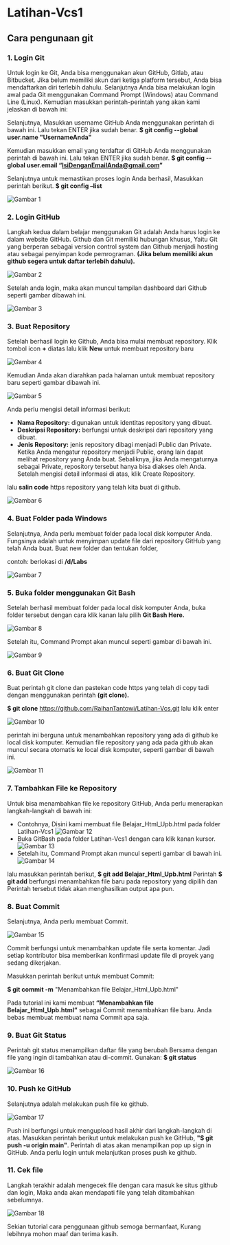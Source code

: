 # Latihan-Vcs1
## Cara pengunaan git

### 1. Login Git
Untuk login ke Git, Anda bisa menggunakan akun GitHub, Gitlab, atau Bitbucket. Jika belum memiliki akun dari ketiga platform tersebut, Anda bisa mendaftarkan diri terlebih dahulu. Selanjutnya Anda bisa melakukan login awal pada Git  menggunakan Command Prompt  (Windows) atau Command Line (Linux). Kemudian masukkan perintah-perintah yang akan kami jelaskan di bawah ini:

Selanjutnya, Masukkan username GitHub Anda menggunakan perintah di bawah ini. Lalu tekan ENTER jika sudah benar.
**$ git config --global user.name "UsernameAnda"**

Kemudian masukkan email yang terdaftar di GitHub Anda menggunakan perintah di bawah  ini. Lalu tekan ENTER jika sudah benar.
**$ git config --global user.email “IsiDenganEmailAnda@gmail.com”**

Selanjutnya untuk memastikan proses login Anda berhasil, Masukkan perintah berikut.
**$ git config –list**

![Gambar 1](screenshoot/ss1.png)

 ### 2. Login GitHub
Langkah kedua dalam belajar menggunakan Git adalah Anda harus login ke dalam website GitHub. Github dan Git memiliki hubungan khusus, Yaitu Git yang berperan sebagai version control system dan Github menjadi hosting atau sebagai penyimpan kode pemrograman. **(Jika belum memiliki akun github segera untuk daftar terlebih  dahulu).**

![Gambar 2](screenshoot/ss3.png) 

Setelah anda login, maka akan muncul tampilan dashboard dari Github seperti gambar dibawah ini. 

![Gambar 3](screenshoot/ss2.png)

### 3. Buat Repository
Setelah berhasil login ke Github, Anda bisa mulai membuat repository. Klik tombol icon **+** diatas  lalu klik **New** untuk membuat repository baru 

![Gambar 4](screenshoot/ss4.png)

Kemudian Anda akan diarahkan pada halaman untuk membuat repository baru seperti gambar dibawah ini.

![Gambar 5](screenshoot/ss5.png)

Anda perlu mengisi detail informasi berikut:
* **Nama Repository:** digunakan untuk identitas repository yang dibuat.
* **Deskripsi Repository:** berfungsi untuk deskripsi dari repository yang dibuat.
* **Jenis Repository:** jenis repository dibagi menjadi Public dan Private. Ketika Anda mengatur repository menjadi Public, orang lain dapat melihat repository yang Anda buat. Sebaliknya, jika Anda mengaturnya sebagai Private, repository tersebut hanya bisa diakses oleh Anda. Setelah mengisi detail informasi di atas, klik Create Repository.

lalu **salin code** https repository yang telah kita buat di github.

![Gambar 6](screenshoot/ss6.png)
 
### 4. Buat Folder pada Windows
Selanjutnya, Anda perlu membuat folder pada local disk komputer Anda. Fungsinya adalah untuk menyimpan update file dari repository GitHub yang telah Anda buat.
Buat new folder dan tentukan folder, 

contoh: berlokasi di **/d/Labs**

![Gambar 7](screenshoot/ss7.png)

### 5. Buka folder menggunakan Git Bash
Setelah berhasil membuat folder pada local disk komputer Anda, buka folder tersebut dengan cara klik kanan lalu pilih **Git Bash Here.**

![Gambar 8](screenshoot/ss8.png)

Setelah itu, Command Prompt akan muncul seperti gambar di bawah ini. 

![Gambar 9](screenshoot/ss9.png)

### 6. Buat Git Clone
Buat perintah git clone dan pastekan code https yang telah di copy tadi dengan menggunakan perintah **(git clone).** 

**$ git clone** https://github.com/RaihanTantowi/Latihan-Vcs.git lalu klik enter

![Gambar 10](screenshoot/ss10.png)

perintah ini berguna untuk menambahkan repository yang ada di github ke local disk komputer.
Kemudian file repository yang ada pada github akan muncul secara otomatis ke local disk komputer, seperti gambar di bawah ini. 

![Gambar 11](screenshoot/ss11.png)

### 7. Tambahkan File ke Repository
Untuk bisa menambahkan file ke repository GitHub, Anda perlu menerapkan langkah-langkah di bawah ini:
* Contohnya, Disini kami membuat file Belajar_Html_Upb.html pada folder Latihan-Vcs1
![Gambar 12](screenshoot/ss12.png)
* Buka GitBash pada folder Latihan-Vcs1 dengan cara klik kanan kursor.
![Gambar 13](screenshoot/ss13.png)
* Setelah itu, Command Prompt akan muncul seperti gambar di bawah ini.
![Gambar 14](screenshoot/ss14.png)

lalu masukkan perintah berikut, **$ git add Belajar_Html_Upb.html** 
Perintah **$ git add** berfungsi menambahkan file baru pada repository yang dipilih dan
Perintah tersebut tidak akan menghasilkan output apa pun.

### 8. Buat Commit 
Selanjutnya, Anda perlu membuat Commit.

![Gambar 15](screenshoot/ss15.png)

Commit berfungsi untuk menambahkan update file serta komentar. Jadi setiap kontributor bisa memberikan konfirmasi update file di proyek yang sedang dikerjakan.

Masukkan perintah berikut untuk membuat Commit:

**$ git commit -m** "Menambahkan file Belajar_Html_Upb.html"

Pada tutorial ini kami membuat **“Menambahkan file Belajar_Html_Upb.html”** sebagai Commit menambahkan file baru. Anda bebas membuat membuat nama Commit apa saja.

### 9. Buat Git Status 
Perintah git status menampilkan daftar file yang berubah Bersama dengan file yang ingin di tambahkan atau di-commit. Gunakan: **$ git status**

![Gambar 16](screenshoot/ss16.png)

### 10. Push ke GitHub 
Selanjutnya adalah melakukan push file ke github.

![Gambar 17](screenshoot/ss17.png)

Push ini berfungsi untuk mengupload hasil akhir dari langkah-langkah di atas. 
Masukkan perintah berikut untuk melakukan push ke GitHub, **"$ git push -u origin main"**. Perintah di atas akan menampilkan pop up sign in GitHub. Anda perlu login untuk melanjutkan proses push ke github.

### 11. Cek file
Langkah terakhir adalah mengecek file dengan cara masuk ke situs github dan login, Maka anda akan mendapati file yang telah ditambahkan sebelumnya.

![Gambar 18](screenshoot/ss18.png)


Sekian tutorial cara penggunaan github semoga bermanfaat,
Kurang lebihnya mohon maaf dan terima kasih.